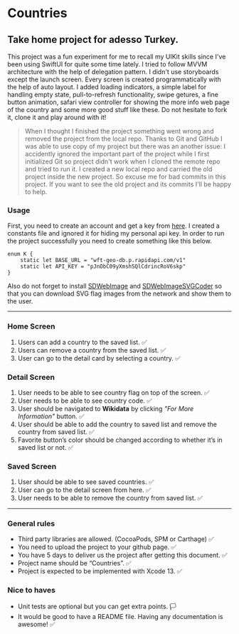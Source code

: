 # Countries
## Take home project for adesso Turkey.
This project was a fun experiment for me to recall my UIKit skills since I've been using SwiftUI for quite some time lately. I tried to follow MVVM architecture with the help of delegation pattern. I didn't use storyboards except the launch screen. Every screen is created programmatically with the help of auto layout. I added loading indicators, a simple label for handling empty state, pull-to-refresh functionality, swipe getures, a fine button animation, safari view controller for showing the more info web page of the country and some more good stuff like these. Do not hesitate to fork it, clone it and play around with it!

>When I thought I finished the project something went wrong and removed the project from the local repo. Thanks to Git and GitHub I was able to use copy of my project but there was an another issue: I accidently ignored the important part of the project while I first initialized Git so project didn't work when I cloned the remote repo and tried to run it. I created a new local repo and carried the old project inside the new project. So excuse me for bad commits in this project. If you want to see the old project and its commits I'll be happy to help.

### Usage
First, you need to create an account and get a key from [here](https://rapidapi.com/wirefreethought/api/geodb-cities). I created a constants file and ignored it for hiding my personal api key. In order to run the project successfully you need to create something like this below.
```
enum K {
    static let BASE_URL = "wft-geo-db.p.rapidapi.com/v1"
    static let API_KEY = "pJnObC09yXmshSQlCdrincRoV6skp"
}
```
Also do not forget to install [SDWebImage](https://github.com/SDWebImage/SDWebImage) and [SDWebImageSVGCoder](https://github.com/SDWebImage/SDWebImageSVGCoder) so that you can download SVG flag images from the network and show them to the user. 

---

### Home Screen
1. Users can add a country to the saved list. ✅
2. Users can remove a country from the saved list. ✅
3. User can go to the detail card by selecting a country. ✅

### Detail Screen
1. User needs to be able to see country flag on top of the screen. ✅
2. User needs to be able to see country code. ✅
3. User should be navigated to **Wikidata** by clicking *"For More Information"* button. ✅
4. User should be able to add the country to saved list and remove the country from saved list. ✅
5. Favorite button’s color should be changed according to whether it’s in saved list or not. ✅

### Saved Screen
1. User should be able to see saved countries. ✅
2. User can go to the detail screen from here. ✅
3. User needs to be able to remove the country from saved list. ✅

---

### General rules
- Third party libraries are allowed. (CocoaPods, SPM or Carthage) ✅ 
- You need to upload the project to your github page. ✅
- You have 5 days to deliver us the project after getting this document. ✅
- Project name should be “Countries”. ✅
- Project is expected to be implemented with Xcode 13. ✅

### Nice to haves
- Unit tests are optional but you can get extra points. 🏳️
- It would be good to have a README file. Having any documentation is awesome! ✅
